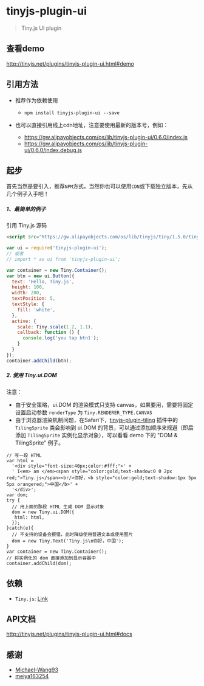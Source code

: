 # tinyjs-plugin-ui

> Tiny.js UI plugin

## 查看demo

http://tinyjs.net/plugins/tinyjs-plugin-ui.html#demo

## 引用方法

- 推荐作为依赖使用

  - `npm install tinyjs-plugin-ui --save`

- 也可以直接引用线上cdn地址，注意要使用最新的版本号，例如：

  - https://gw.alipayobjects.com/os/lib/tinyjs-plugin-ui/0.6.0/index.js
  - https://gw.alipayobjects.com/os/lib/tinyjs-plugin-ui/0.6.0/index.debug.js

## 起步
首先当然是要引入，推荐`NPM`方式，当然你也可以使用`CDN`或下载独立版本，先从几个例子入手吧！

##### 1、最简单的例子

引用 Tiny.js 源码
``` html
<script src="https://gw.alipayobjects.com/os/lib/tinyjs/tiny/1.5.0/tiny.js"></script>
```
``` js
var ui = require('tinyjs-plugin-ui');
// 或者
// import * as ui from 'tinyjs-plugin-ui';

var container = new Tiny.Container();
var btn = new ui.Button({
  text: 'Hello, Tiny.js',
  height: 100,
  width: 200,
  textPosition: 5,
  textStyle: {
    fill: 'white',
  },
  active: {
    scale: Tiny.scale(1.2, 1.1),
    callback: function () {
      console.log('you tap btn1');
    }
  }
});
container.addChild(btn);
```

##### 2. 使用 Tiny.ui.DOM

注意：

- 由于安全策略，ui.DOM 的渲染模式只支持 canvas，如果要用，需要将固定设置启动参数 `renderType` 为 `Tiny.RENDERER_TYPE.CANVAS`
- 由于浏览器渲染机制问题，在Safari下，[tinyjs-plugin-tiling](http://tinyjs.net/plugins/tinyjs-plugin-tiling.html#docs) 插件中的 `TilingSprite` 类会影响到 ui.DOM 的背景，可以通过添加顺序来规避（即后添加 `TilingSprite` 实例化显示对象），可以看看 demo 下的 "DOM & TilingSprite" 例子。

```
// 写一段 HTML
var html =
  '<div style="font-size:40px;color:#fff;">' +
  ' I<em> am </em><span style="color:gold;text-shadow:0 0 2px red;">Tiny.js</span><br/>你好，<b style="color:gold;text-shadow:1px 5px 5px orangered;">中国</b>' +
  '</div>';
var dom;
try {
  // 用上面的那段 HTML 生成 DOM 显示对象
  dom = new Tiny.ui.DOM({
   html: html,
  });
}catch(e){
  // 不支持的设备会报错，此时降级使用普通文本或使用图片
  dom = new Tiny.Text('Tiny.js\n你好，中国');
}
var container = new Tiny.Container();
// 将实例化的 dom 直接添加到显示容器中
container.addChild(dom);
```

## 依赖
- `Tiny.js`: [Link](http://tinyjs.net/api)

## API文档

http://tinyjs.net/plugins/tinyjs-plugin-ui.html#docs

## 感谢

- [Michael-Wang93](https://github.com/Michael-Wang93)
- [meiya163254](https://github.com/meiya163254)
